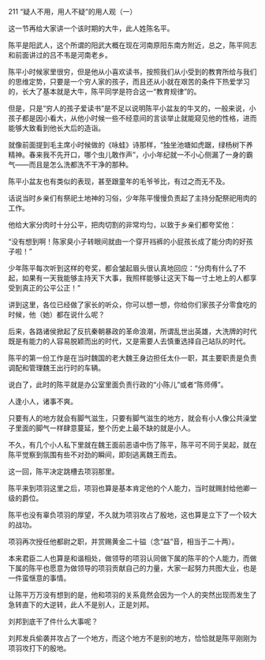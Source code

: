211 “疑人不用，用人不疑”的用人观（一）



这一节再给大家讲一个该时期的大牛，此人姓陈名平。

陈平是阳武人，这个所谓的阳武大概在现在河南原阳东南方附近，总之，陈平同志和前面讲过的吕不韦是河南老乡。



陈平小时候家里很穷，但是他从小喜欢读书，按照我们从小受到的教育所给与我们的思维定势，只要是一个穷人家的孩子，而且还从小就在艰苦的条件下热爱学习的，长大了基本就是大牛，陈平同学是符合这一“教育规律”的。

但是，只是“穷人的孩子爱读书”是不足以说明陈平小盆友的牛叉的，一般来说，小孩子都是因小看大，从他小时候一些不经意间的言谈举止就能窥见他的性格，进而能够大致看到他长大后的造诣。

就像前面提到毛主席小时候做的《咏蛙》诗那样，“独坐池塘如虎踞，绿杨树下养精神。春来我不先开口，哪个虫儿敢作声”，小小年纪就一不小心侧漏了一身的霸气——而且是怎么洗都洗不干净的那种。



陈平小盆友也有类似的表现，甚至跟童年的毛爷爷比，有过之而无不及。

话说当时乡亲们有祭祀土地神的习俗，少年陈平慢慢负责起了主持分配祭祀用肉的工作。

他给大家分肉时十分公平，把肉切割的非常均匀，以致于乡亲们都夸奖他：

“没有想到啊！陈家臭小子转眼间就由一个穿开裆裤的小屁孩长成了能分肉的好孩子啦！”

少年陈平每次听到这样的夸奖，都会皱起眉头很认真地回应：“分肉有什么了不起，如果有一天我能够主持天下大事，我照样能够让这天下每一寸土地上的人都享受到真正的公平公正！”

讲到这里，各位已经做了家长的听众，你可以想一想，你给你们家孩子分零食吃的时候，他（她）都在说什么呢？



后来，各路诸侯掀起了反抗秦朝暴政的革命浪潮，所谓乱世出英雄，大洗牌的时代既是有能力的人容易脱颖而出的时代，又是需要人去慎重选择自己站队的时代。

陈平的第一份工作是在当时魏国的老大魏王身边担任太仆一职，其主要职责是负责调配和管理魏王出行时的车辆。

说白了，此时的陈平就是办公室里面负责行政的“小陈儿”或者“陈师傅”。

人逢小人，诸事不爽。

只要有人的地方就会有脚气滋生，只要有脚气滋生的地方，就会有小人像公共澡堂子里面的脚气一样肆意蔓延，整个历史上最不缺的就是小人。



不久，有几个小人私下里就在魏王面前恶语中伤了陈平，陈平可不同于吴起，就在陈平觉察到氛围有些不对劲的瞬间，即刻逃离魏王而去。

这一回，陈平决定跳槽去项羽那里。

陈平来到项羽这里之后，项羽也算是基本肯定他的个人能力，当时就赐封给他卿一级的爵位。

陈平也没有辜负项羽的厚望，不久就为项羽攻占了殷地，这也算是立下了一个较大的战功。

项羽再次授任他都尉之职，并赏赐黄金二十镒（念“益”音，相当于二十两）。



本来君臣二人也算是和谐相处，做领导的项羽认同做下属的陈平的个人能力，而做下属的陈平也愿意为做领导的项羽贡献自己的力量，大家一起努力共图大业，也是一件蛮惬意的事情。

让陈平万万没有想到的是，他和项羽的关系竟然会因为一个人的突然出现而发生了急转直下的大逆转，此人不是别人，正是刘邦。

刘邦到底干了件什么大事呢？

刘邦发兵偷袭并攻占了一个地方，而这个地方不是别的地方，恰恰就是陈平刚刚为项羽攻打下的殷地。

